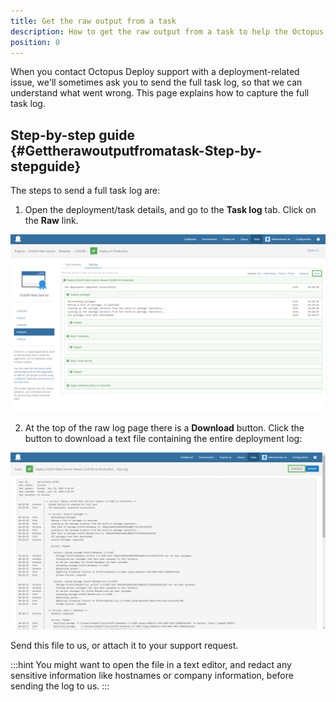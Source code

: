 ```yaml
---
title: Get the raw output from a task
description: How to get the raw output from a task to help the Octopus team resolve deployment related issues.
position: 0
---
```


When you contact Octopus Deploy support with a deployment-related issue, we'll sometimes ask you to send the full task log, so that we can understand what went wrong. This page explains how to capture the full task log.

## Step-by-step guide {#Gettherawoutputfromatask-Step-by-stepguide}

The steps to send a full task log are:

1. Open the deployment/task details, and go to the **Task log** tab. Click on the **Raw** link.

![](/docs/images/3048147/3278094.png "width=500")

2. At the top of the raw log page there is a **Download** button. Click the button to download a text file containing the entire deployment log:

![](/docs/images/3048147/3278093.png "width=500")

Send this file to us, or attach it to your support request.

:::hint
You might want to open the file in a text editor, and redact any sensitive information like hostnames or company information, before sending the log to us.
:::
